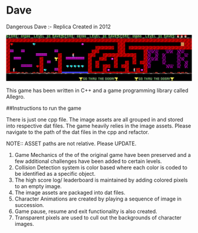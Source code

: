 # Dave
Dangerous Dave :- Replica Created in 2012

![Alt text](Assets/assets/back.png?raw=true "Optional Title")

This game has been written in C++ and a game programming library called Allegro.

##Instructions to run the game

There is just one cpp file. The image assets are all grouped in and stored into respective dat files. The game heavily relies in the image assets. Please navigate to the path of the dat files in the cpp and refactor. 

NOTE:: ASSET paths are not relative. Please UPDATE.


1. Game Mechanics of the of the original game have been preserved and a few additional challenges have been added to certain levels.
2. Collision Detection system is color based where each color is coded to be identified as a specific object.
3. The high score log/ leaderboard is maintained by adding colored pixels to an empty image.
4. The image assets are packaged into dat files.
5. Character Animations are created by playing a sequence of image in succession.
6. Game pause, resume and exit functionality is also created.
7. Transparent pixels are used to cull out the backgrounds of character images.
